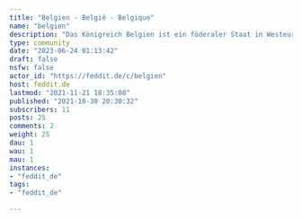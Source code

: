 ```yaml
---
title: "Belgien - België - Belgique" 
name: "belgien"
description: "Das Königreich Belgien ist ein föderaler Staat in Westeuropa. Es liegt zwischen der Nordsee und den Ardennen und grenzt an die Niederlande, Deutschland, Luxemburg und Frankreich. Belgien zählt rund 11,4 Millionen Einwohner (2018) auf einer Fläche von 30.688 Quadratkilometern. Mit 376 Einwohnern pro km² zählt Belgien zu den am dichtesten besiedelten StaatenDer Norden des Landes mit den Flamen ist niederländisches, der Süden mit den Wallonen französisches Sprachgebiet (vgl. Flämische und Französische Gemeinschaft). Die Region Brüssel-Hauptstadt ist offiziell zweisprachig, jedoch mehrheitlich frankophon bewohnt. Im deutschsprachigen Gebiet in Ostbelgien sind Standarddeutsch und westmitteldeutsche Mundarten verbreitet (vgl. Deutschsprachige Gemeinschaft). "
type: community
date: "2023-06-24 01:13:42"
draft: false
nsfw: false
actor_id: "https://feddit.de/c/belgien"
host: feddit.de
lastmod: "2021-11-21 18:35:08"
published: "2021-10-30 20:30:32"
subscribers: 11
posts: 25
comments: 2
weight: 25
dau: 1
wau: 1
mau: 1
instances:
- "feddit_de"
tags: 
- "feddit_de"

---
```

